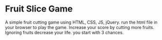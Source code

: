 # Fruit Slice Game
A simple fruit cutting game using HTML, CSS, JS, jQuery. run the html file in your browser to play the game. Increase your score by cutting more fruits. Ignoring fruits decrease your life. you start with 3 chances.
